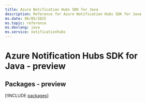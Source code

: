 ```yaml
---
title: Azure Notification Hubs SDK for Java
description: Reference for Azure Notification Hubs SDK for Java
ms.date: 06/05/2025
ms.topic: reference
ms.devlang: java
ms.service: notificationhubs
---
```

# Azure Notification Hubs SDK for Java - preview
## Packages - preview
[!INCLUDE [packages](notification-hubs-index.md)]